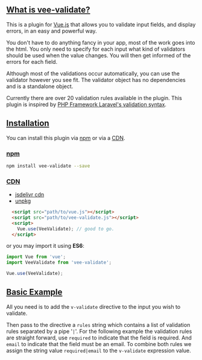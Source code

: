 ## [What is vee-validate?](#about)

This is a plugin for [Vue.js](https://vuejs.org/) that allows you to validate input fields, and display errors, in an easy and powerful way.

You don't have to do anything fancy in your app, most of the work goes into the html. You only need to specify for each input what kind of validators should be used when the value changes. You will then get informed of the errors for each field.  

Although most of the validations occur automatically, you can use the validator however you see fit. The validator object has no dependencies and is a standalone object.


Currently there are over 20 validation rules available in the plugin. This plugin is inspired by [PHP Framework Laravel's validation syntax](https://laravel.com/).  


## [Installation](#installation)

You can install this plugin via [npm](#npm) or via a [CDN](#cdn).

### [npm](#npm)

```bash
npm install vee-validate --save
```

### [CDN](#cdn)

- [jsdelivr cdn](https://cdn.jsdelivr.net/npm/vee-validate@latest/dist/vee-validate.js)
- [unpkg](https://unpkg.com/vee-validate@2.0.0-rc.6)

```html
  <script src="path/to/vue.js"></script>
  <script src="path/to/vee-validate.js"></script>
  <script>
    Vue.use(VeeValidate); // good to go. 
  </script>
```

or you may import it using **ES6**:

```js
import Vue from 'vue';
import VeeValidate from 'vee-validate';

Vue.use(VeeValidate);
```

## [Basic Example](#basic-example)

All you need is to add the `v-validate` directive to the input you wish to validate.  

Then pass to the directive a `rules` string which contains a list of validation rules separated by a pipe '`|`'. For the following example the validation rules are straight forward, use `required` to indicate that the field is required. And `email` to indicate that the field must be an email. To combine both rules we assign the string value `required|email` to the `v-validate` expression value.
